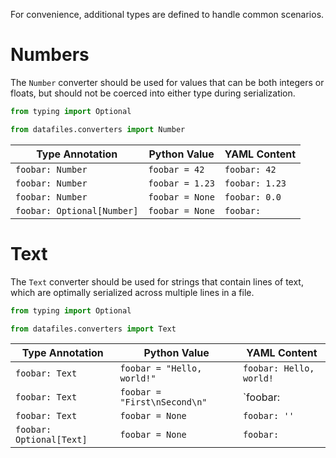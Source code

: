 For convenience, additional types are defined to handle common scenarios.

# Numbers

The `Number` converter should be used for values that can be both integers or floats, but should not be coerced into either type during serialization.

```python
from typing import Optional

from datafiles.converters import Number
```

| Type Annotation | Python Value | YAML Content |
| --- | --- | --- |
| `foobar: Number` | `foobar = 42` | `foobar: 42` |
| `foobar: Number` | `foobar = 1.23` | `foobar: 1.23` |
| `foobar: Number` | `foobar = None` | `foobar: 0.0` |
| `foobar: Optional[Number]` | `foobar = None` | `foobar: ` |

# Text

The `Text` converter should be used for strings that contain lines of text, which are optimally serialized across multiple lines in a file.

```python
from typing import Optional

from datafiles.converters import Text
```

| Type Annotation | Python Value | YAML Content |
| --- | --- | --- |
| `foobar: Text` | `foobar = "Hello, world!"` | `foobar: Hello, world!` |
| `foobar: Text` | `foobar = "First\nSecond\n"` | `foobar: | `<br>&nbsp;&nbsp;&nbsp;&nbsp;`First`<br>&nbsp;&nbsp;&nbsp;&nbsp;`Second` |
| `foobar: Text` | `foobar = None` | `foobar: ''` |
| `foobar: Optional[Text]` | `foobar = None` | `foobar: ` |

